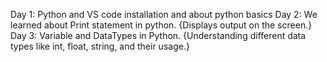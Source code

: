Day 1: Python and VS code installation and about python basics
Day 2: We learned about Print statement in python. {Displays output on the screen.}
Day 3: Variable and DataTypes in Python. {Understanding different data types like int, float, string, and their usage.}